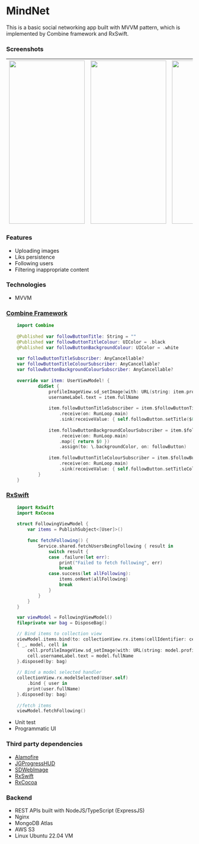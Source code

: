 # MindNet

This is a basic social networking app built with MVVM pattern, which is implemented by Combine framework and RxSwift.

### Screenshots

<img src="https://fir-site-e96f5.web.app/mindnet/home.png" style="height: 440px; width: 204px">|<img src="https://fir-site-e96f5.web.app/mindnet/blur.png" style="height: 440px; width: 204px">|<img src="https://fir-site-e96f5.web.app/mindnet/profile.png" style="height: 440px; width: 204px">|<img src="https://fir-site-e96f5.web.app/mindnet/search.png" style="height: 440px; width: 204px">|
|-|-|-|-|

### Features
* Uploading images
* Liks persistence
* Following users
* Filtering inappropriate content

### Technologies

* MVVM

### [Combine Framework](https://developer.apple.com/documentation/combine)

```swift
    import Combine
    
    @Published var followButtonTitle: String = ""
    @Published var followButtonTitleColour: UIColor = .black
    @Published var followButtonBackgroundColour: UIColor = .white
    
    var followButtonTitleSubscriber: AnyCancellable?
    var followButtonTitleColourSubscriber: AnyCancellable?
    var followButtonBackgroundColourSubscriber: AnyCancellable?
    
    override var item: UserViewModel! {
            didSet {
                profileImageView.sd_setImage(with: URL(string: item.profileImageUrl))
                usernameLabel.text = item.fullName
    
                item.followButtonTitleSubscriber = item.$followButtonTitle
                    .receive(on: RunLoop.main)
                    .sink(receiveValue: { self.followButton.setTitle($0, for: .normal)})
                
                item.followButtonBackgroundColourSubscriber = item.$followButtonBackgroundColour
                    .receive(on: RunLoop.main)
                    .map({ return $0 })
                    .assign(to: \.backgroundColor, on: followButton)
                
                item.followButtonTitleColourSubscriber = item.$followButtonTitleColour
                    .receive(on: RunLoop.main)
                    .sink(receiveValue: { self.followButton.setTitleColor($0, for: .normal) })
            }
    }
```

### [RxSwift](https://github.com/ReactiveX/RxSwift)

```swift
    import RxSwift
    import RxCocoa
    
    struct FollowingViewModel {
        var items = PublishSubject<[User]>()
        
        func fetchFollowing() {
            Service.shared.fetchUsersBeingFollowing { result in
                switch result {
                case .failure(let err):
                    print("Failed to fetch following", err)
                    break
                case.success(let allFollowing):
                    items.onNext(allFollowing)
                    break
                }
            }
        }
    }

    var viewModel = FollowingViewModel()
    fileprivate var bag = DisposeBag()

    // Bind items to collection view
    viewModel.items.bind(to: collectionView.rx.items(cellIdentifier: cellId, cellType: FollowingCell.self))
    { _, model, cell in
        cell.profileImageView.sd_setImage(with: URL(string: model.profileImageUrl ?? ""))
        cell.usernameLabel.text = model.fullName
    }.disposed(by: bag)
        
    // Bind a model selected handler
    collectionView.rx.modelSelected(User.self)
        .bind { user in
        print(user.fullName)
    }.disposed(by: bag)
        
    //fetch items
    viewModel.fetchFollowing()
```

* Unit test
* Programmatic UI

### Third party dependencies
* [Alamofire](https://github.com/Alamofire/Alamofire)
* [JGProgressHUD](https://github.com/JonasGessner/JGProgressHUD)
* [SDWebImage](https://github.com/SDWebImage/SDWebImage)
* [RxSwift](https://github.com/ReactiveX/RxSwift)
* [RxCocoa](https://github.com/ReactiveX/RxSwift)

### Backend
* REST APIs built with NodeJS/TypeScript (ExpressJS)
* Nginx
* MongoDB Atlas
* AWS S3
* Linux Ubuntu 22.04 VM
